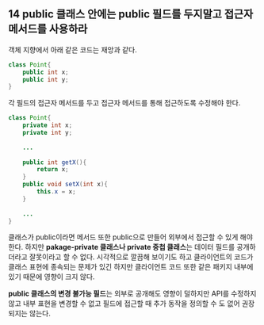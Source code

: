 ## 14 public 클래스 안에는 public 필드를 두지말고 접근자 메서드를 사용하라
객체 지향에서 아래 같은 코드는 재앙과 같다.
```java
class Point{
	public int x;
	public int y;
}
```
각 필드의 접근자 메서드를 두고 접근자 메서드를 통해 접근하도록 수정해야 한다.
```java
class Point{
	private int x;
	private int y;
	
	...
	
	public int getX(){
		return x;
	}
	public void setX(int x){
		this.x = x;
	}
	
	...
}
```
클래스가 public이라면 메서드 또한 public으로 만들어 외부에서 접근할 수 있게 해야한다.
하지만 **pakage-private 클래스나 private 중첩 클래스**는 데이터 필드를 공개하더라고 잘못이라고 할 수 없다.
시각적으로 깔끔해 보이기도 하고 클라이언트의 코드가 클래스 표현에 종속되는 문제가 있긴 하지만 클라이언트 코드 또한 같은 패키지 내부에 있기 때문에 영향이 크지 않다.

**public 클래스의 변경 불가능 필드**는 외부로 공개해도 영향이 덜하지만 API를 수정하지 않고 내부 표현을 변경할 수 없고 필드에 접근할 때 추가 동작을 정의할 수 도 없어 권장되지는 않는다.